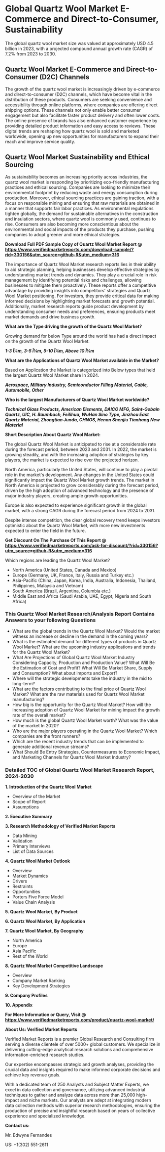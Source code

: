 <h1>Global Quartz Wool Market E-Commerce and Direct-to-Consumer, Sustainability</h1><p class=""><p>The global quartz wool market size was valued at approximately USD 4.5 billion in 2023, with a projected compound annual growth rate (CAGR) of 7.2% from 2023 to 2030.</p><h2>Quartz Wool Market E-Commerce and Direct-to-Consumer (D2C) Channels</h2><p>The growth of the quartz wool market is increasingly driven by e-commerce and direct-to-consumer (D2C) channels, which have become vital in the distribution of these products. Consumers are seeking convenience and accessibility through online platforms, where companies are offering direct shipping options. These channels not only enable better consumer engagement but also facilitate faster product delivery and often lower costs. The online presence of brands has also enhanced customer experience by providing detailed product information and easy access to reviews. These digital trends are reshaping how quartz wool is sold and marketed worldwide, opening up new opportunities for manufacturers to expand their reach and improve service quality.</p><h2>Quartz Wool Market Sustainability and Ethical Sourcing</h2><p>As sustainability becomes an increasing priority across industries, the quartz wool market is responding by prioritizing eco-friendly manufacturing practices and ethical sourcing. Companies are looking to minimize their environmental footprint by reducing waste and energy consumption during production. Moreover, ethical sourcing practices are gaining traction, with a focus on responsible mining and ensuring that raw materials are obtained in a manner that supports fair labor practices. As environmental regulations tighten globally, the demand for sustainable alternatives in the construction and insulation sectors, where quartz wool is commonly used, continues to rise. Consumers are also becoming more conscientious about the environmental and social impacts of the products they purchase, pushing companies to adopt greener and more ethical strategies.</p></p><p class=""><strong>Download Full PDF Sample Copy of Quartz Wool Market Report @ <a href="https://www.verifiedmarketreports.com/download-sample/?rid=330156&utm_source=github-R&utm_medium=316" target="_blank">https://www.verifiedmarketreports.com/download-sample/?rid=330156&utm_source=github-R&utm_medium=316</a></strong></p><p>The importance of&nbsp;Quartz Wool Market research reports lies in their ability to aid strategic planning, helping businesses develop effective strategies by understanding market trends and dynamics. They play a crucial role in risk management by identifying potential risks and challenges, allowing businesses to mitigate them proactively. These reports offer a competitive advantage by providing insights into competitors' strategies and Quartz Wool Market positioning. For investors, they provide critical data for making informed decisions by highlighting market forecasts and growth potential. Additionally, market research reports guide product development by understanding consumer needs and preferences, ensuring products meet market demands and drive business growth.</p><p><strong>What are the&nbsp;Type driving the growth of the Quartz Wool Market?</strong></p><p id="" class="">Growing demand for below Type around the world has had a direct impact on the growth of the Quartz Wool Market:</p><p class=""><em><strong>1-3 Î¼m, 3-5 Î¼m, 5-10 Î¼m, Above 10 Î¼m</strong></em></p><p class=""><strong>What are the&nbsp;Applications&nbsp;of Quartz Wool Market available in the Market?</strong></p><p id="" class="">Based on Application the Market is categorized into Below types that held the largest Quartz Wool Market share In 2024.</p><p class=""><em><strong>Aerospace, Military Industry, Semiconductor Filling Material, Cable, Automobile, Other</strong></em></p><p class=""><strong>Who is the largest Manufacturers of Quartz Wool Market worldwide?</strong></p><p><em><strong>Technical Glass Products, American Elements, DAICO MFG, Saint-Gobain Quartz, UIC, H. Baumbach, Feilihua, WuHan Sino Type, Jinzhou East Quartz Material, Zhongtian Junda, CHNOS, Henan Shenjiu Tianhang New Material</strong></em></p><p id="" class=""><strong>Short Description About Quartz Wool Market:</strong></p><p>The global Quartz Wool Market is anticipated to rise at a considerable rate during the forecast period, between 2023 and 2031. In 2022, the market is growing steadily, and with the increasing adoption of strategies by key players, the market is expected to rise over the projected horizon.</p><p>North America, particularly the United States, will continue to play a pivotal role in the market's development. Any changes in the United States could significantly impact the Quartz Wool Market growth trends. The market in North America is projected to grow considerably during the forecast period, driven by the high adoption of advanced technology and the presence of major industry players, creating ample growth opportunities.</p><p>Europe is also expected to experience significant growth in the global market, with a strong CAGR during the forecast period from 2024 to 2031.</p><p>Despite intense competition, the clear global recovery trend keeps investors optimistic about the Quartz Wool Market, with more new investments expected to enter the field in the future.</p><p id="" class=""><strong>Get Discount On The Purchase Of This Report @ <a href="https://www.verifiedmarketreports.com/ask-for-discount/?rid=330156?utm_source=github-R&utm_medium=316" target="_blank">https://www.verifiedmarketreports.com/ask-for-discount/?rid=330156?utm_source=github-R&utm_medium=316</a></strong></p><p class="">Which regions are leading the Quartz Wool Market?</p><ul><li>North America (United States, Canada and Mexico)</li><li>Europe (Germany, UK, France, Italy, Russia and Turkey etc.)</li><li>Asia-Pacific (China, Japan, Korea, India, Australia, Indonesia, Thailand, Philippines, Malaysia and Vietnam)</li><li>South America (Brazil, Argentina, Columbia etc.)</li><li>Middle East and Africa (Saudi Arabia, UAE, Egypt, Nigeria and South Africa)</li></ul><h3 id="" class="">This Quartz Wool Market Research/Analysis Report Contains Answers to your following Questions</h3><ul><li>What are the global trends in the Quartz Wool Market? Would the market witness an increase or decline in the demand in the coming years?</li><li>What is the estimated demand for different types of products in Quartz Wool Market? What are the upcoming industry applications and trends for the Quartz Wool Market?</li><li>What Are Projections of Global Quartz Wool Market Industry Considering Capacity, Production and Production Value? What Will Be the Estimation of Cost and Profit? What Will Be Market Share, Supply and Consumption? What about imports and Export?</li><li>Where will the strategic developments take the industry in the mid to long-term?</li><li>What are the factors contributing to the final price of Quartz Wool Market? What are the raw materials used for Quartz Wool Market manufacturing?</li><li>How big is the opportunity for the Quartz Wool Market? How will the increasing adoption of Quartz Wool Market for mining impact the growth rate of the overall market?</li><li>How much is the global Quartz Wool Market worth? What was the value of the market In 2020?</li><li>Who are the major players operating in the Quartz Wool Market? Which companies are the front runners?</li><li>Which are the recent industry trends that can be implemented to generate additional revenue streams?</li><li>What Should Be Entry Strategies, Countermeasures to Economic Impact, and Marketing Channels for Quartz Wool Market Industry?</li></ul><h3 id="" class="">Detailed TOC of Global Quartz Wool Market Research Report, 2024-2030</h3><p id="" class=""><strong>1. Introduction of the Quartz Wool Market</strong></p><ul><li>Overview of the Market</li><li>Scope of Report</li><li>Assumptions</li></ul><p id="" class=""><strong>2. Executive Summary</strong></p><p id="" class=""><strong>3. Research Methodology of Verified Market Reports</strong></p><ul><li>Data Mining</li><li>Validation</li><li>Primary Interviews</li><li>List of Data Sources</li></ul><p id="" class=""><strong>4. Quartz Wool Market Outlook</strong></p><ul><li>Overview</li><li>Market Dynamics</li><li>Drivers</li><li>Restraints</li><li>Opportunities</li><li>Porters Five Force Model</li><li>Value Chain Analysis</li></ul><p id="" class=""><strong>5. Quartz Wool Market, By Product</strong></p><p id="" class=""><strong>6. Quartz Wool Market, By Application</strong></p><p id="" class=""><strong>7. Quartz Wool Market, By Geography</strong></p><ul><li>North America</li><li>Europe</li><li>Asia Pacific</li><li>Rest of the World</li></ul><p id="" class=""><strong>8. Quartz Wool Market Competitive Landscape</strong></p><ul><li>Overview</li><li>Company Market Ranking</li><li>Key Development Strategies</li></ul><p id="" class=""><strong>9. Company Profiles</strong></p><p id="" class=""><strong>10. Appendix</strong></p><p id="" class=""><strong>For More Information or Query, Visit @ <a href="https://www.verifiedmarketreports.com/product/quartz-wool-market/" target="_blank">https://www.verifiedmarketreports.com/product/quartz-wool-market/</a></strong></p><p id="" class=""><strong>About Us: Verified Market Reports</strong></p><p id="" class="">Verified Market Reports is a premier Global Research and Consulting firm serving a diverse clientele of over 5000+ global customers. We specialize in delivering cutting-edge analytical research solutions and comprehensive information-enriched research studies.</p><p id="" class="">Our expertise encompasses strategic and growth analyses, providing the crucial data and insights required to make informed corporate decisions and achieve key revenue goals.</p><p id="" class="">With a dedicated team of 250 Analysts and Subject Matter Experts, we excel in data collection and governance, utilizing advanced industrial techniques to gather and analyze data across more than 25,000 high-impact and niche markets. Our analysts are adept at integrating modern data collection methods with superior research methodologies, ensuring the production of precise and insightful research based on years of collective experience and specialized knowledge.</p><p id="" class=""><strong>Contact us:</strong></p><p id="" class="">Mr. Edwyne Fernandes</p><p id="" class="">US: +1(302) 551-2611</p>
